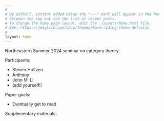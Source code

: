 ```yaml
---
#
# By default, content added below the "---" mark will appear in the home page
# between the top bar and the list of recent posts.
# To change the home page layout, edit the _layouts/home.html file.
# See: https://jekyllrb.com/docs/themes/#overriding-theme-defaults
#
layout: home
---
```


Northeastern Summer 2024 seminar on category theory.

Participants:

* Steven Holtzen
* Anthony 
* John M. Li
* (add yourself!)

Paper goals:

* Eventually get to read 

Supplementary materials:
